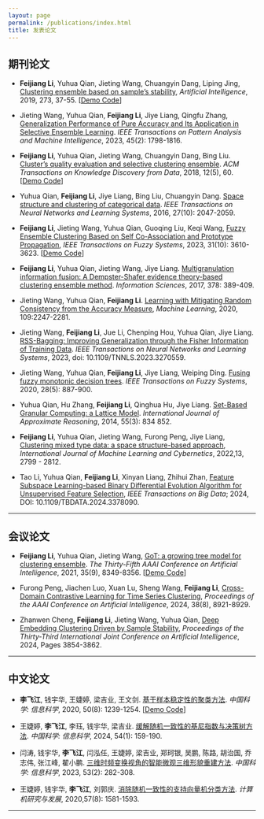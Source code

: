 ```yaml
---
layout: page
permalink: /publications/index.html
title: 发表论文
---
```



## 期刊论文
- **Feijiang Li**, Yuhua Qian, Jieting Wang, Chuangyin Dang, Liping Jing, [Clustering ensemble based on sample’s stability](https://www.sciencedirect.com/science/article/pii/S0004370218301553), *Artificial Intelligence*, 2019, 273, 37-55. [[Demo Code](https://github.com/FeijiangLi/Clustering-ensemble-based-on-sample-stability)]

- Jieting Wang, Yuhua Qian, **Feijiang Li**, Jiye Liang, Qingfu Zhang, [Generalization Performance of Pure Accuracy and Its Application in Selective Ensemble Learning](https://ieeexplore.ieee.org/document/9765714). *IEEE Transactions on Pattern Analysis and Machine Intelligence*, 2023, 45(2): 1798-1816. 

- **Feijiang Li**, Yuhua Qian, Jieting Wang, Chuangyin Dang, Bing Liu. [Cluster’s quality evaluation and selective clustering ensemble](https://dl.acm.org/doi/10.1145/3211872). *ACM Transactions on Knowledge Discovery from Data*, 2018, 12(5), 60. [[Demo Code](https://github.com/FeijiangLi/source-code-Cluster-quality-evaluation-and-selective-clustering-ensemble-ACM-TKDD-18-)]

- Yuhua Qian, **Feijiang Li**, Jiye Liang, Bing Liu, Chuangyin Dang. [Space structure and clustering of categorical data](https://ieeexplore.ieee.org/document/7287764). *IEEE Transactions on Neural Networks and Learning Systems*, 2016, 27(10): 2047-2059.

- **Feijiang Li**, Jieting Wang, Yuhua Qian, Guoqing Liu, Keqi Wang, [Fuzzy Ensemble Clustering Based on Self Co-Association and Prototype Propagation](https://ieeexplore.ieee.org/document/10083257), *IEEE Transactions on Fuzzy Systems*, 2023, 31(10): 3610-3623. [[Demo Code](https://github.com/FeijiangLi/Fuzzy-Ensemble-Clustering-Based-on-Self-Co-Association-and-Prototype-Propagation)]

- **Feijiang Li**, Yuhua Qian, Jieting Wang, Jiye Liang. [Multigranulation information fusion: A Dempster-Shafer evidence theory-based clustering ensemble method](https://www.sciencedirect.com/science/article/abs/pii/S0020025516311562?via%3Dihub). *Information Sciences*, 2017, 378: 389-409. 

- Jieting Wang, Yuhua Qian, **Feijiang Li**. [Learning with Mitigating Random Consistency from the Accuracy Measure](https://link.springer.com/article/10.1007/s10994-020-05914-3), *Machine Learning*, 2020, 109:2247-2281.

- Jieting Wang, **Feijiang Li**, Jue Li, Chenping Hou, Yuhua Qian, Jiye Liang. [RSS-Bagging: Improving Generalization through the Fisher Information of Training Data](https://ieeexplore.ieee.org/document/10130442). *IEEE Transactions on Neural Networks and Learning Systems*, 2023, doi: 10.1109/TNNLS.2023.3270559.

- Jieting Wang, Yuhua Qian, **Feijiang Li**, Jiye Liang, Weiping Ding. [Fusing fuzzy monotonic decision trees](https://ieeexplore.ieee.org/document/8911550). *IEEE Transactions on Fuzzy Systems*, 2020, 28(5): 887-900. 

- Yuhua Qian, Hu Zhang, **Feijiang Li**, Qinghua Hu, Jiye Liang. [Set-Based Granular Computing: a Lattice Model](https://www.sciencedirect.com/science/article/pii/S0888613X13002430?via%3Dihub). *International Journal of Approximate Reasoning*, 2014, 55(3): 834 852.

- **Feijiang Li**, Yuhua Qian, Jieting Wang, Furong Peng, Jiye Liang, [Clustering mixed type data: a space structure-based approach](https://link.springer.com/article/10.1007/s13042-022-01602-x), *International Journal of Machine Learning and Cybernetics*, 2022,13, 2799 - 2812.

- Tao Li, Yuhua Qian, **Feijiang Li**, Xinyan Liang, Zhihui Zhan, [Feature Subspace Learning-based Binary Differential Evolution Algorithm for Unsupervised Feature Selection](https://ieeexplore.ieee.org/document/10473134), *IEEE Transactions on Big Data*; 2024, DOI: 10.1109/TBDATA.2024.3378090.

---

## 会议论文
- **Feijiang Li**, Yuhua Qian, Jieting Wang, [GoT: a growing tree model for clustering ensemble](https://ojs.aaai.org/index.php/AAAI/article/view/17015). *The Thirty-Fifth AAAI Conference on Artificial Intelligence*, 2021, 35(9), 8349-8356. [[Demo Code](https://github.com/FeijiangLi/Code-GoT-a-growing-tree-model-for-clustering-ensemble-AAAI-21-)]

- Furong Peng, Jiachen Luo, Xuan Lu, Sheng Wang, **Feijiang Li**, [Cross-Domain Contrastive Learning for Time Series Clustering](https://ojs.aaai.org/index.php/AAAI/article/view/28740), *Proceedings of the AAAI Conference on Artificial Intelligence*, 2024, 38(8), 8921-8929.

- Zhanwen Cheng, **Feijiang Li**, Jieting Wang, Yuhua Qian, [Deep Embedding Clustering Driven by Sample Stability](https://www.ijcai.org/proceedings/2024/426), *Proceedings of the Thirty-Third International Joint Conference on Artificial Intelligence*, 2024, Pages 3854-3862.

---

## 中文论文
- **李飞江**, 钱宇华, 王婕婷, 梁吉业, 王文剑. [基于样本稳定性的聚类方法](https://www.sciengine.com/SSI/doi/10.1360/SSI-2019-0110). *中国科学: 信息科学*, 2020, 50(8): 1239-1254. [[Demo Code](https://github.com/FeijiangLi/Clustering-method-based-on-sample-stability)]

- 王婕婷, **李飞江**, 李珏, 钱宇华, 梁吉业. [缓解随机一致性的基尼指数与决策树方法](https://www.sciengine.com/SSI/doi/10.1360/SSI-2022-0337). *中国科学: 信息科学*, 2024, 54(1): 159-190.

- 闫涛, 钱宇华, **李飞江**, 闫泓任, 王婕婷, 梁吉业, 郑珂银, 吴鹏, 陈路, 胡治国, 乔志伟, 张江峰, 翟小鹏. [三维时频变换视角的智能微观三维形貌重建方法](https://www.sciengine.com/SSI/doi/10.1360/SSI-2021-0386). *中国科学: 信息科学*, 2023, 53(2): 282-308.

- 王婕婷, 钱宇华, **李飞江**, 刘郭庆. [消除随机一致性的支持向量机分类方法](https://crad.ict.ac.cn/article/doi/10.7544/issn1000-1239.2020.20200127). *计算机研究与发展*, 2020,57(8): 1581-1593.

---